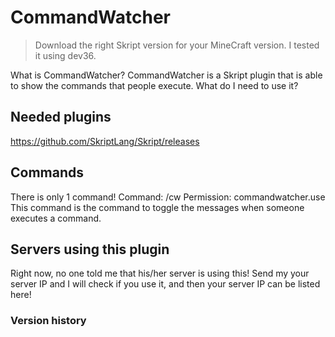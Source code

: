 # CommandWatcher
> Download the right Skript version for your MineCraft version. I tested it using dev36.

What is CommandWatcher?
CommandWatcher is a Skript plugin that is able to show the commands that people execute.
What do I need to use it?

## Needed plugins
https://github.com/SkriptLang/Skript/releases

## Commands 
There is only 1 command!
Command: /cw
Permission: commandwatcher.use
This command is the command to toggle the messages when someone executes a command.

## Servers using this plugin
Right now, no one told me that his/her server is using this!
Send my your server IP and I will check if you use it, and then your server IP can be listed here!​

### Version history
